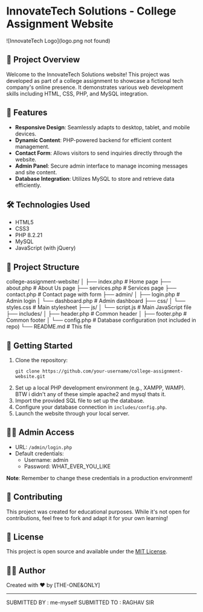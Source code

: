 # InnovateTech Solutions - College Assignment Website

![InnovateTech Logo](logo.png not found)

## 🚀 Project Overview

Welcome to the InnovateTech Solutions website! This project was developed as part of a college assignment to showcase a fictional tech company's online presence. It demonstrates various web development skills including HTML, CSS, PHP, and MySQL integration.

## 🌟 Features

- **Responsive Design**: Seamlessly adapts to desktop, tablet, and mobile devices.
- **Dynamic Content**: PHP-powered backend for efficient content management.
- **Contact Form**: Allows visitors to send inquiries directly through the website.
- **Admin Panel**: Secure admin interface to manage incoming messages and site content.
- **Database Integration**: Utilizes MySQL to store and retrieve data efficiently.

## 🛠️ Technologies Used

- HTML5
- CSS3
- PHP 8.2.21
- MySQL
- JavaScript (with jQuery)

## 📂 Project Structure

college-assignment-website/
│
├── index.php # Home page
├── about.php # About Us page
├── services.php # Services page
├── contact.php # Contact page with form
├── admin/
│ ├── login.php # Admin login
│ └── dashboard.php # Admin dashboard
├── css/
│ └── styles.css # Main stylesheet
├── js/
│ └── script.js # Main JavaScript file
├── includes/
│ ├── header.php # Common header
│ ├── footer.php # Common footer
│ └── config.php # Database configuration (not included in repo)
└── README.md # This file


## 🚀 Getting Started

1. Clone the repository:
   ```
   git clone https://github.com/your-username/college-assignment-website.git
   ```
2. Set up a local PHP development environment (e.g., XAMPP, WAMP).  BTW i didn't any of these simple apache2 and mysql thats it. 
3. Import the provided SQL file to set up the database.
4. Configure your database connection in `includes/config.php`.
5. Launch the website through your local server.

## 👨‍💻 Admin Access

- URL: `/admin/login.php`
- Default credentials:
  - Username: admin
  - Password: WHAT_EVER_YOU_LIKE

**Note**: Remember to change these credentials in a production environment!

## 🤝 Contributing

This project was created for educational purposes. While it's not open for contributions, feel free to fork and adapt it for your own learning!

## 📜 License

This project is open source and available under the [MIT License](LICENSE).

## 🙋‍♂️ Author

Created with ❤️ by [THE-ONE&ONLY]

---

SUBMITTED BY : me-myself       SUBMITTED TO : RAGHAV SIR    
